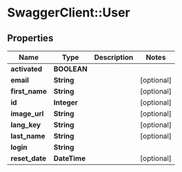 # SwaggerClient::User

## Properties
Name | Type | Description | Notes
------------ | ------------- | ------------- | -------------
**activated** | **BOOLEAN** |  | 
**email** | **String** |  | [optional] 
**first_name** | **String** |  | [optional] 
**id** | **Integer** |  | [optional] 
**image_url** | **String** |  | [optional] 
**lang_key** | **String** |  | [optional] 
**last_name** | **String** |  | [optional] 
**login** | **String** |  | 
**reset_date** | **DateTime** |  | [optional] 


